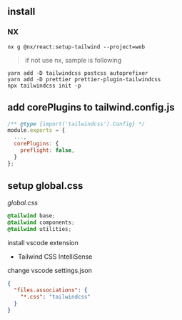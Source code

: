 ## install

### NX 

```shell
nx g @nx/react:setup-tailwind --project=web
```

> if not use nx, sample is following  
```shell
yarn add -D tailwindcss postcss autoprefixer
yarn add -D prettier prettier-plugin-tailwindcss
npx tailwindcss init -p
```

## add corePlugins to tailwind.config.js
```js
/** @type {import('tailwindcss').Config} */
module.exports = {
  ...,
  corePlugins: {
    preflight: false,
  }
};
```

## setup global.css

*global.css*
```css
@tailwind base;
@tailwind components;
@tailwind utilities;
```

install vscode extension  
- Tailwind CSS IntelliSense

change vscode settings.json
```json
{
  "files.associations": {
    "*.css": "tailwindcss"
  }
}
```